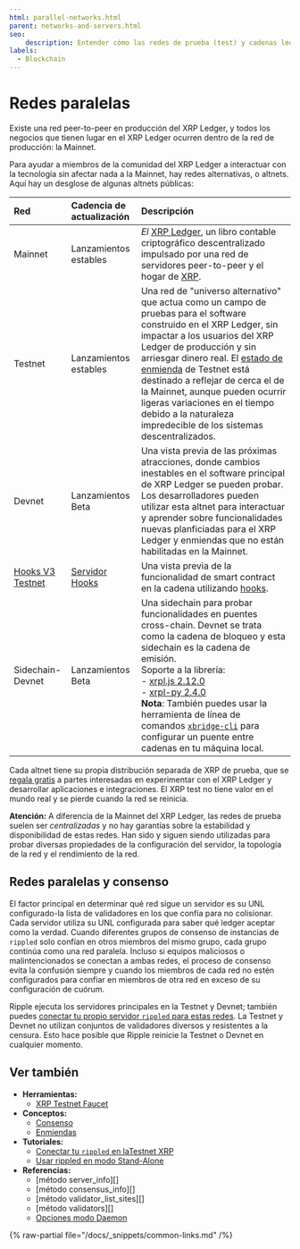 ```yaml
---
html: parallel-networks.html
parent: networks-and-servers.html
seo:
    description: Entender cómo las redes de prueba (test) y cadenas ledger alternativas se relacionan con el XRP Ledger en producción.
labels:
  - Blockchain
---
```

# Redes paralelas

Existe una red peer-to-peer en producción del XRP Ledger, y todos los negocios que tienen lugar en el XRP Ledger ocurren dentro de la red de producción: la Mainnet.

Para ayudar a miembros de la comunidad del XRP Ledger a interactuar con la tecnología sin afectar nada a la Mainnet, hay redes alternativas, o altnets. Aquí hay un desglose de algunas altnets públicas:

| Red | Cadencia de actualización | Descripción                                      |
|:--------|:----------------|:-------------------------------------------------|
| Mainnet | Lanzamientos estables | _El_ [XRP Ledger](/about/), un libro contable criptográfico descentralizado impulsado por una red de servidores peer-to-peer y el hogar de [XRP](../../introduction/what-is-xrp.md). |
| Testnet | Lanzamientos estables | Una red de "universo alternativo" que actua como un campo de pruebas para el software construido en el XRP Ledger, sin impactar a los usuarios del XRP Ledger de producción y sin arriesgar dinero real. El [estado de enmienda](/resources/known-amendments.md) de Testnet está destinado a reflejar de cerca el de la Mainnet, aunque pueden ocurrir ligeras variaciones en el tiempo debido a la naturaleza impredecible de los sistemas descentralizados. |
| Devnet  | Lanzamientos Beta   | Una vista previa de las próximas atracciones, donde cambios inestables en el software principal de XRP Ledger se pueden probar. Los desarrolladores pueden utilizar esta altnet para interactuar y aprender sobre funcionalidades nuevas planficiadas para el XRP Ledger y enmiendas que no están habilitadas en la Mainnet. |
| [Hooks V3 Testnet](https://hooks-testnet-v3.xrpl-labs.com/) | [Servidor Hooks](https://github.com/XRPL-Labs/xrpld-hooks) | Una vista previa de la funcionalidad de smart contract en la cadena utilizando [hooks](https://xrpl-hooks.readme.io/). |
| Sidechain-Devnet | Lanzamientos Beta | Una sidechain para probar funcionalidades en puentes cross-chain. Devnet se trata como la cadena de bloqueo y esta sidechain es la cadena de emisión.<br>Soporte a la librería:<br>- [xrpl.js 2.12.0](https://www.npmjs.com/package/xrpl/v/2.12.0)<br>- [xrpl-py 2.4.0](https://pypi.org/project/xrpl-py/2.4.0/)<br>**Nota**: También puedes usar la herramienta de línea de comandos [`xbridge-cli`](https://github.com/XRPLF/xbridge-cli) para configurar un puente entre cadenas en tu máquina local. |

Cada altnet tiene su propia distribución separada de XRP de prueba, que se [regala gratis](/resources/dev-tools/xrp-faucets) a partes interesadas en experimentar con el XRP Ledger y desarrollar aplicaciones e integraciones. El XRP test no tiene valor en el mundo real y se pierde cuando la red se reinicia.

**Atención:** A diferencia de la Mainnet del XRP Ledger, las redes de prueba suelen ser _centralizadas_ y no hay garantías sobre la estabilidad y disponibilidad de estas redes. Han sido y siguen siendo utilizadas para probar diversas propiedades de la configuración del servidor, la topología de la red y el rendimiento de la red.


## Redes paralelas y consenso

El factor principal en determinar qué red sigue un servidor es su UNL configurado-la lista de validadores en los que confía para no colisionar. Cada servidor utiliza su UNL configurada para saber qué ledger aceptar como la verdad. Cuando diferentes grupos de consenso de instancias de `rippled` solo confían en otros miembros del mismo grupo, cada grupo continúa como una red paralela. Incluso si equipos maliciosos o malintencionados se conectan a ambas redes, el proceso de consenso evita la confusión siempre y cuando los miembros de cada red no estén configurados para confiar en miembros de otra red en exceso de su configuración de cuórum.

Ripple ejecuta los servidores principales en la Testnet y Devnet; también puedes [conectar tu propio servidor `rippled` para estas redes](../../infrastructure/configuration/connect-your-rippled-to-the-xrp-test-net.md). La Testnet y Devnet no utilizan conjuntos de validadores diversos y resistentes a la censura. Esto hace posible que Ripple reinicie la Testnet o Devnet en cualquier momento.


## Ver también

- **Herramientas:**
    - [XRP Testnet Faucet](/resources/dev-tools/xrp-faucets)
- **Conceptos:**
    - [Consenso](../consensus-protocol/index.md)
    - [Enmiendas](amendments.md)
- **Tutoriales:**
    - [Conectar tu `rippled` en laTestnet XRP](../../infrastructure/configuration/connect-your-rippled-to-the-xrp-test-net.md)
    - [Usar rippled en modo Stand-Alone](../../infrastructure/testing-and-auditing/index.md)
- **Referencias:**
    - [método server_info][]
    - [método consensus_info][]
    - [método validator_list_sites][]
    - [método validators][]
    - [Opciones modo Daemon](../../infrastructure/commandline-usage.md#daemon-mode-options)

{% raw-partial file="/docs/_snippets/common-links.md" /%}
